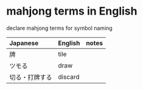 # mahjong terms in English

declare mahjong terms for symbol naming

| Japanese       | English | notes |
| :------------- | :------ | :---- |
| 牌             | tile    |       |
| ツモる         | draw    |       |
| 切る・打牌する | discard |       |
